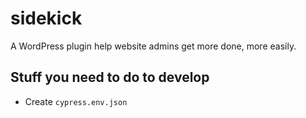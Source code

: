 # sidekick
A WordPress plugin help website admins get more done, more easily.

## Stuff you need to do to develop
* Create `cypress.env.json`
